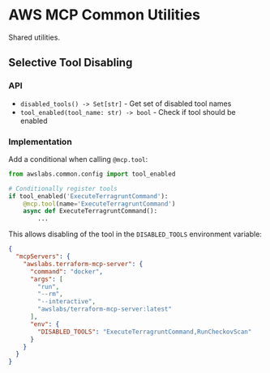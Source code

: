 # AWS MCP Common Utilities

Shared utilities.

## Selective Tool Disabling

### API

- `disabled_tools() -> Set[str]` - Get set of disabled tool names
- `tool_enabled(tool_name: str) -> bool` - Check if tool should be enabled

### Implementation

Add a conditional when calling `@mcp.tool`:

```python
from awslabs.common.config import tool_enabled

# Conditionally register tools
if tool_enabled('ExecuteTerragruntCommand'):
    @mcp.tool(name='ExecuteTerragruntCommand')
    async def ExecuteTerragruntCommand():
        ...
```

This allows disabling of the tool in the `DISABLED_TOOLS` environment variable:

```json
{
  "mcpServers": {
    "awslabs.terraform-mcp-server": {
      "command": "docker",
      "args": [
        "run",
        "--rm",
        "--interactive",
        "awslabs/terraform-mcp-server:latest"
      ],
      "env": {
        "DISABLED_TOOLS": "ExecuteTerragruntCommand,RunCheckovScan"
      }
    }
  }
}
```
